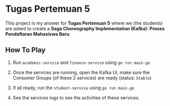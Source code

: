 # Tugas Pertemuan 5

This project is my answer for **Tugas Pertemuan 5** where we (the students) are asked to create a **Saga Choreography Implementation (Kafka): Proses Pendaftaran Mahasiswa Baru**.

## How To Play

1. Run `academic-service` and `finance-service` using `go run main.go`

2. Once the services are running, open the Kafka UI, make sure the Consumer Groups (of these 2 services) are ready (status: `Stable`)
   
3. If all ready, run the `student-service` using `go run main.go`

4. See the services logs to see the activities of these services.
